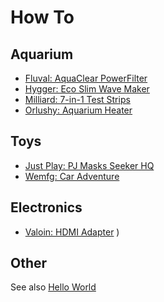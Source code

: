 # How To

## Aquarium
* [Fluval: AquaClear PowerFilter](fluval_aquaclear-filter/main.md)
* [Hygger: Eco Slim Wave Maker](hygger_eco-slim/main.md)
* [Milliard: 7-in-1 Test Strips](milliard_7in1-test-strips/main.md)
* [Orlushy: Aquarium Heater](orlushy_heater/main.md)

## Toys
* [Just Play: PJ Masks Seeker HQ](justplay_pjmasks-HQ/main.md)
* [Wemfg: Car Adventure](wemfg_car-adventure/main.md)

## Electronics
* [Valoin: HDMI Adapter](valoin_hdmi-adapter/main.md)
)

## Other
See also [Hello World](https://github.com/rsairu/hello-world)
